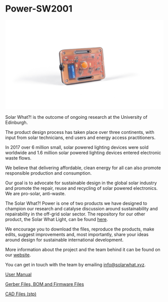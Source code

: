 # Power-SW2001

![Solar What?! Power Hero Image](Images/Solar%20What%20Power%20white%20background.jpg)

Solar What?! is the outcome of ongoing research at the University of Edinburgh.

The product design process has taken place over three continents, with input from solar technicians, end users and energy access practitioners.

In 2017 over 6 million small, solar powered lighting devices were sold worldwide and 1.6 million solar powered lighting devices entered electronic waste flows.

We believe that delivering affordable, clean energy for all can also promote responsible production and consumption.

Our goal is to advocate for sustainable design in the global solar industry and promote the repair, reuse and recycling of solar powered electronics. We are pro-solar, anti-waste.

The Solar What?! Power is one of two products we have designed to champion our research and catalyse discussion around sustainability and repairability in the off-grid solar sector. The repository for our other product, the Solar What Light, can be found [here](https://github.com/SolarWhat/Light-SW1001 "here").

We encourage you to download the files, reproduce the products, make edits, suggest improvements and, most importantly, share your ideas around design for sustainable international development.  

More information about the project and the team behind it can be found on our [website](http://www.solarwhat.xyz/index.php "website").

You can get in touch with the team by emailing info@solarwhat.xyz. 


[User Manual](http://www.solarwhat.xyz/resources.php "User Manual")

[Gerber Files, BOM and Firmware Files](https://github.com/SolarWhat/Power-SW2001/tree/master/PCB%20Files "Gerber Files, BOM and Firmware Files")


[CAD Files (stp)](https://github.com/SolarWhat/Power-SW2001/blob/master/Solar%20What%20Power%20Assembly.stp "CAD Files (stp)")

